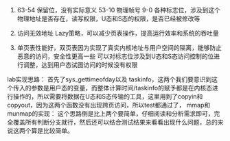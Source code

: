 1.  63-54 保留位，没有实际意义
    53-10 物理帧号
    9-0 各种标志位，涉及到这个物理地址是否存在，读写权限，U态和S态的权限，是否已经被修改等


2.  访问无效地址
    Lazy策略，可以减少页表操作，提高运行效率和系统的吞吐量

3. 单页表性能好，双页表因为实现了真实内核地址与用户空间的隔离，能够防止恶意的访问，安全性更高一些
    可以对标志位涉及到U态和S态访问控制的位进行调整，达到用户态试图访问的时候没有权限


lab实现思路：
首先了sys_gettimeofday以及 taskinfo，这两个我们要意识到这个传入的参数是用户态的变量，而整体计算时间/taskinfo的赋予都是在内核态进行操作的，所以需要将数据在U态和S态传输的工具，这里用到了copyin和copyout，因为这两个函数没有出现跨页访问，所以test都通过了，
mmap和munmap的实现：
这个思路倒是比上两个要简单，仔细阅读和分析需求即可，完全覆盖所有判断分支就行，然后还可以结合测试结果来看看出现什么问题，总的来说这两个算是比较简单。